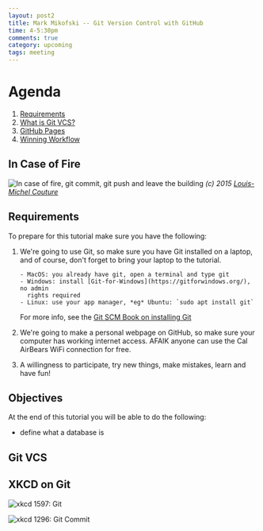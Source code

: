 ```yaml
---
layout: post2
title: Mark Mikofski -- Git Version Control with GitHub
time: 4-5:30pm
comments: true
category: upcoming
tags: meeting
---
```


# Agenda
1. [Requirements](#requirements)
2. [What is Git VCS?](#git-vcs)
3. [GitHub Pages](#github-pages)
4. [Winning Workflow](#winning-workflow)

## In Case of Fire
![In case of fire, git commit, git push and leave the building](https://github.com/louim/in-case-of-fire/blob/master/in_case_of_fire.png)
*(c) 2015 [Louis-Michel Couture](https://twitter.com/louim)*

## Requirements
To prepare for this tutorial make sure you have the following:

1. We're going to use Git, so make sure you have Git installed on a laptop,
   and of course, don't forget to bring your laptop to the tutorial.

       - MacOS: you already have git, open a terminal and type git
       - Windows: install [Git-for-Windows](https://gitforwindows.org/), no admin
         rights required
       - Linux: use your app manager, *eg* Ubuntu: `sudo apt install git`

   For more info, see the [Git SCM Book on installing Git](https://git-scm.com/book/en/v2/Getting-Started-Installing-Git)

2. We're going to make a personal webpage on GitHub, so make sure your computer
has working internet access. AFAIK anyone can use the Cal AirBears WiFi connection for free.
3. A willingness to participate, try new things, make mistakes, learn and have fun!

## Objectives
At the end of this tutorial you will be able to do the following:

* define what a database is


## Git VCS

## XKCD on Git
![xkcd 1597: Git](https://imgs.xkcd.com/comics/git.png)

![xkcd 1296: Git Commit](https://imgs.xkcd.com/comics/git_commit.png)

